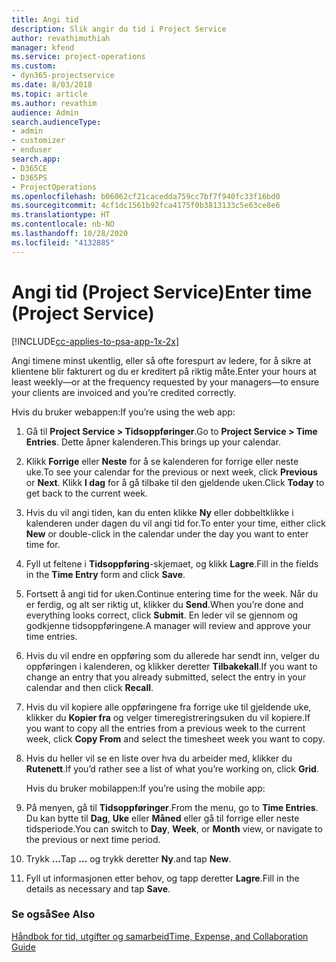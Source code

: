 ```yaml
---
title: Angi tid
description: Slik angir du tid i Project Service
author: revathimuthiah
manager: kfend
ms.service: project-operations
ms.custom:
- dyn365-projectservice
ms.date: 8/03/2018
ms.topic: article
ms.author: revathim
audience: Admin
search.audienceType:
- admin
- customizer
- enduser
search.app:
- D365CE
- D365PS
- ProjectOperations
ms.openlocfilehash: b06062cf21cacedda759cc7bf7f940fc33f16bd0
ms.sourcegitcommit: 4cf1dc1561b92fca4175f0b3813133c5e63ce8e6
ms.translationtype: HT
ms.contentlocale: nb-NO
ms.lasthandoff: 10/28/2020
ms.locfileid: "4132885"
---
```

# <a name="enter-time-project-service"></a><span data-ttu-id="11bb7-103">Angi tid (Project Service)</span><span class="sxs-lookup"><span data-stu-id="11bb7-103">Enter time (Project Service)</span></span>

[!INCLUDE[cc-applies-to-psa-app-1x-2x](../includes/cc-applies-to-psa-app-1x-2x.md)]

<span data-ttu-id="11bb7-104">Angi timene minst ukentlig, eller så ofte forespurt av ledere, for å sikre at klientene blir fakturert og du er kreditert på riktig måte.</span><span class="sxs-lookup"><span data-stu-id="11bb7-104">Enter your hours at least weekly—or at the frequency requested by your managers—to ensure your clients are invoiced and you’re credited correctly.</span></span>  
  
 <span data-ttu-id="11bb7-105">Hvis du bruker webappen:</span><span class="sxs-lookup"><span data-stu-id="11bb7-105">If you’re using the web app:</span></span>  
  
1. <span data-ttu-id="11bb7-106">Gå til **Project Service > Tidsoppføringer**.</span><span class="sxs-lookup"><span data-stu-id="11bb7-106">Go to **Project Service > Time Entries**.</span></span> <span data-ttu-id="11bb7-107">Dette åpner kalenderen.</span><span class="sxs-lookup"><span data-stu-id="11bb7-107">This brings up your calendar.</span></span>  
  
2. <span data-ttu-id="11bb7-108">Klikk **Forrige** eller **Neste** for å se kalenderen for forrige eller neste uke.</span><span class="sxs-lookup"><span data-stu-id="11bb7-108">To see your calendar for the previous or next week, click **Previous** or **Next**.</span></span> <span data-ttu-id="11bb7-109">Klikk **I dag** for å gå tilbake til den gjeldende uken.</span><span class="sxs-lookup"><span data-stu-id="11bb7-109">Click **Today** to get back to the current week.</span></span>  
  
3. <span data-ttu-id="11bb7-110">Hvis du vil angi tiden, kan du enten klikke **Ny** eller dobbeltklikke i kalenderen under dagen du vil angi tid for.</span><span class="sxs-lookup"><span data-stu-id="11bb7-110">To enter your time, either click **New** or double-click in the calendar under the day you want to enter time for.</span></span>  
  
4. <span data-ttu-id="11bb7-111">Fyll ut feltene i **Tidsoppføring**-skjemaet, og klikk **Lagre**.</span><span class="sxs-lookup"><span data-stu-id="11bb7-111">Fill in the fields in the **Time Entry** form and click **Save**.</span></span>  
  
5. <span data-ttu-id="11bb7-112">Fortsett å angi tid for uken.</span><span class="sxs-lookup"><span data-stu-id="11bb7-112">Continue entering time for the week.</span></span> <span data-ttu-id="11bb7-113">Når du er ferdig, og alt ser riktig ut, klikker du **Send**.</span><span class="sxs-lookup"><span data-stu-id="11bb7-113">When you’re done and everything looks correct, click **Submit**.</span></span> <span data-ttu-id="11bb7-114">En leder vil se gjennom og godkjenne tidsoppføringene.</span><span class="sxs-lookup"><span data-stu-id="11bb7-114">A manager will review and approve your time entries.</span></span>  
  
6. <span data-ttu-id="11bb7-115">Hvis du vil endre en oppføring som du allerede har sendt inn, velger du oppføringen i kalenderen, og klikker deretter **Tilbakekall**.</span><span class="sxs-lookup"><span data-stu-id="11bb7-115">If you want to change an entry that you already submitted, select the entry in your calendar and then click **Recall**.</span></span>  
  
7. <span data-ttu-id="11bb7-116">Hvis du vil kopiere alle oppføringene fra forrige uke til gjeldende uke, klikker du **Kopier fra** og velger timeregistreringsuken du vil kopiere.</span><span class="sxs-lookup"><span data-stu-id="11bb7-116">If you want to copy all the entries from a previous week to the current week, click **Copy From** and select the timesheet week you want to copy.</span></span>  
  
8. <span data-ttu-id="11bb7-117">Hvis du heller vil se en liste over hva du arbeider med, klikker du **Rutenett**.</span><span class="sxs-lookup"><span data-stu-id="11bb7-117">If you’d rather see a list of what you’re working on, click **Grid**.</span></span>  
  
   <span data-ttu-id="11bb7-118">Hvis du bruker mobilappen:</span><span class="sxs-lookup"><span data-stu-id="11bb7-118">If you’re using the mobile app:</span></span>  
  
9. <span data-ttu-id="11bb7-119">På menyen, gå til **Tidsoppføringer**.</span><span class="sxs-lookup"><span data-stu-id="11bb7-119">From the menu, go to **Time Entries**.</span></span>     <span data-ttu-id="11bb7-120">Du kan bytte til **Dag**, **Uke** eller **Måned** eller gå til forrige eller neste tidsperiode.</span><span class="sxs-lookup"><span data-stu-id="11bb7-120">You can switch to **Day**, **Week**, or **Month** view, or navigate to the previous or next time period.</span></span>  
  
10. <span data-ttu-id="11bb7-121">Trykk **…**</span><span class="sxs-lookup"><span data-stu-id="11bb7-121">Tap **…**</span></span> <span data-ttu-id="11bb7-122">og trykk deretter **Ny**.</span><span class="sxs-lookup"><span data-stu-id="11bb7-122">and tap **New**.</span></span>  
  
11. <span data-ttu-id="11bb7-123">Fyll ut informasjonen etter behov, og tapp deretter **Lagre**.</span><span class="sxs-lookup"><span data-stu-id="11bb7-123">Fill in the details as necessary and tap **Save**.</span></span>  
  
### <a name="see-also"></a><span data-ttu-id="11bb7-124">Se også</span><span class="sxs-lookup"><span data-stu-id="11bb7-124">See Also</span></span>  
 [<span data-ttu-id="11bb7-125">Håndbok for tid, utgifter og samarbeid</span><span class="sxs-lookup"><span data-stu-id="11bb7-125">Time, Expense, and Collaboration Guide</span></span>](../psa/time-expense-collaboration-guide.md)
